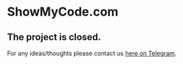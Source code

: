 # ShowMyCode.com
## The project is closed.
For any ideas/thoughts please contact us [here on Telegram](https://t.me/liudvikas).
